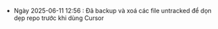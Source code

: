- Ngày 2025-06-11 12:56 : Đã backup và xoá các file untracked để dọn dẹp repo trước khi dùng Cursor
